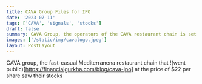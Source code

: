 ```yaml
---
title: CAVA Group Files for IPO
date: '2023-07-11'
tags: ['CAVA', 'signals', 'stocks']
draft: false
summary: CAVA Group, the operators of the CAVA restaurant chain is set to confidentially file for their IPO. As of Q1 2023, there are 263 CAVA Restaurants with 2022 revenues of $564.1 million.
images: ['/static/img/cavalogo.jpeg']
layout: PostLayout
---
```


CAVA group, the fast-casual Mediterranena restaurant chain that !(went public)[https://financialgurkha.com/blog/cava-ipo] at the price of $22 per share saw their stocks
